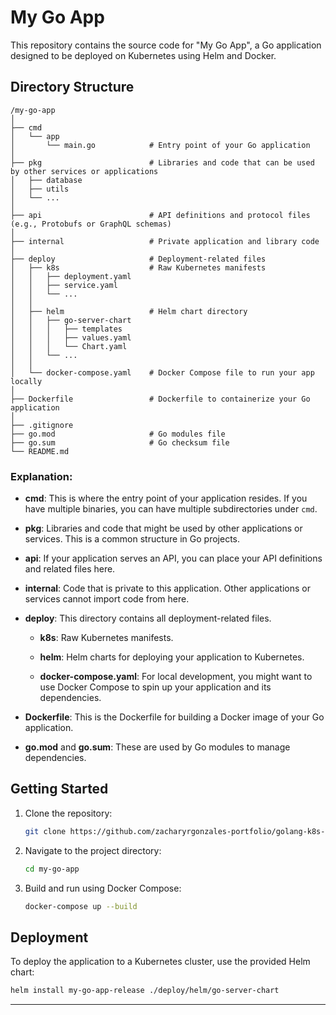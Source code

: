# My Go App

This repository contains the source code for "My Go App", a Go application designed to be deployed on Kubernetes using Helm and Docker.

## Directory Structure

```
/my-go-app
│
├── cmd
│   └── app
│       └── main.go            # Entry point of your Go application
│
├── pkg                        # Libraries and code that can be used by other services or applications
│   ├── database
│   ├── utils
│   └── ...
│
├── api                        # API definitions and protocol files (e.g., Protobufs or GraphQL schemas)
│
├── internal                   # Private application and library code
│
├── deploy                     # Deployment-related files
│   ├── k8s                    # Raw Kubernetes manifests
│   │   ├── deployment.yaml
│   │   ├── service.yaml
│   │   └── ...
│   │
│   ├── helm                   # Helm chart directory
│   │   ├── go-server-chart
│   │   │   ├── templates
│   │   │   ├── values.yaml
│   │   │   └── Chart.yaml
│   │   └── ...
│   │
│   └── docker-compose.yaml    # Docker Compose file to run your app locally
│
├── Dockerfile                 # Dockerfile to containerize your Go application
│
├── .gitignore
├── go.mod                     # Go modules file
├── go.sum                     # Go checksum file
└── README.md
```

### Explanation:

- **cmd**: This is where the entry point of your application resides. If you have multiple binaries, you can have multiple subdirectories under `cmd`.

- **pkg**: Libraries and code that might be used by other applications or services. This is a common structure in Go projects.

- **api**: If your application serves an API, you can place your API definitions and related files here.

- **internal**: Code that is private to this application. Other applications or services cannot import code from here.

- **deploy**: This directory contains all deployment-related files.
  
  - **k8s**: Raw Kubernetes manifests.
  
  - **helm**: Helm charts for deploying your application to Kubernetes.
  
  - **docker-compose.yaml**: For local development, you might want to use Docker Compose to spin up your application and its dependencies.

- **Dockerfile**: This is the Dockerfile for building a Docker image of your Go application.

- **go.mod** and **go.sum**: These are used by Go modules to manage dependencies.

## Getting Started

1. Clone the repository:
   ```bash
   git clone https://github.com/zacharyrgonzales-portfolio/golang-k8s-cicd-exercise.git
   ```

2. Navigate to the project directory:
   ```bash
   cd my-go-app
   ```

3. Build and run using Docker Compose:
   ```bash
   docker-compose up --build
   ```

## Deployment

To deploy the application to a Kubernetes cluster, use the provided Helm chart:

```bash
helm install my-go-app-release ./deploy/helm/go-server-chart
```

---
